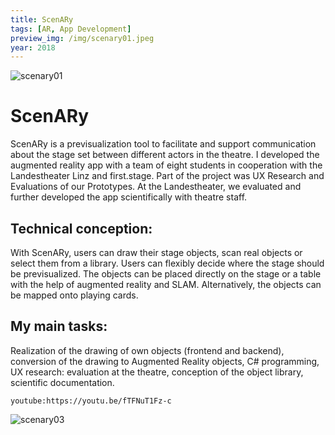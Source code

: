 ```yaml
---
title: ScenARy
tags: [AR, App Development]
preview_img: /img/scenary01.jpeg
year: 2018
---
```

![scenary01](/img/scenary01.jpeg)

# ScenARy

ScenARy is a previsualization tool to facilitate and support communication about the stage set between different actors in the theatre.
I developed the augmented reality app with a team of eight students in cooperation with the Landestheater Linz and first.stage. Part of the project was UX Research and Evaluations of our Prototypes. At the Landestheater, we evaluated and further developed the app scientifically with theatre staff.

## Technical conception:
With ScenARy, users can draw their stage objects, scan real objects or select them from a library. Users can flexibly decide where the stage should be previsualized. The objects can be placed directly on the stage or a table with the help of augmented reality and SLAM. Alternatively, the objects can be mapped onto playing cards.

## My main tasks:
Realization of the drawing of own objects (frontend and backend), conversion of the drawing to Augmented Reality objects, C# programming, UX research: evaluation at the theatre, conception of the object library, scientific documentation.

`youtube:https://youtu.be/fTFNuT1Fz-c`


![scenary03](/img/scenary03.jpg)


